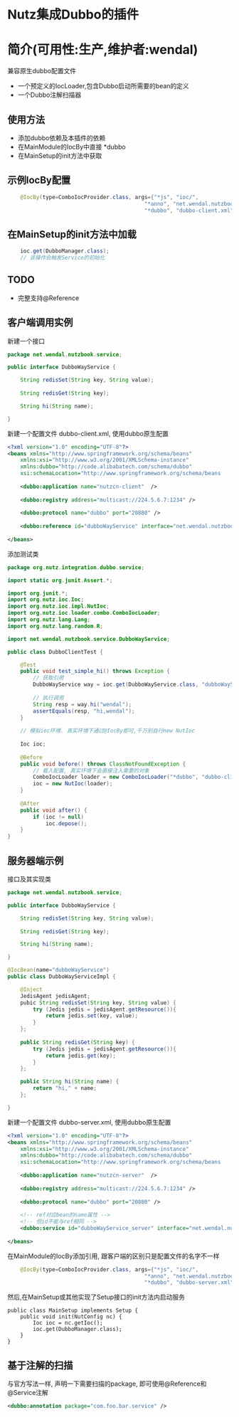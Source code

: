 Nutz集成Dubbo的插件
======================

简介(可用性:生产,维护者:wendal)
==================================

兼容原生dubbo配置文件

* 一个预定义的IocLoader,包含Dubbo启动所需要的bean的定义
* 一个Dubbo注解扫描器

使用方法
-------------------------

* 添加dubbo依赖及本插件的依赖
* 在MainModule的IocBy中直接 *dubbo
* 在MainSetup的init方法中获取

示例IocBy配置
----------------------------------------------

```java
	@IocBy(type=ComboIocProvider.class, args={"*js", "ioc/",
										   "*anno", "net.wendal.nutzbook",
										   "*dubbo", "dubbo-client.xml"}) // 配置文件的路径
```
								   
在MainSetup的init方法中加载
-----------------------------------------------

```java
	ioc.get(DubboManager.class);
	// 该操作会触发Service的初始化
```

TODO
-------------------------------------------------

* 完整支持@Reference

客户端调用实例
--------------------------------------------------

新建一个接口 

```java
package net.wendal.nutzbook.service;

public interface DubboWayService {

    String redisSet(String key, String value);
    
    String redisGet(String key);

    String hi(String name);

}
```

新建一个配置文件 dubbo-client.xml, 使用dubbo原生配置

```xml
<?xml version="1.0" encoding="UTF-8"?>
<beans xmlns="http://www.springframework.org/schema/beans"
    xmlns:xsi="http://www.w3.org/2001/XMLSchema-instance"
    xmlns:dubbo="http://code.alibabatech.com/schema/dubbo"
    xsi:schemaLocation="http://www.springframework.org/schema/beans        http://www.springframework.org/schema/beans/spring-beans.xsd        http://code.alibabatech.com/schema/dubbo        http://code.alibabatech.com/schema/dubbo/dubbo.xsd">
 
    <dubbo:application name="nutzcn-client"  />
 
    <dubbo:registry address="multicast://224.5.6.7:1234" />
 
    <dubbo:protocol name="dubbo" port="20880" />
 
    <dubbo:reference id="dubboWayService" interface="net.wendal.nutzbook.service.DubboWayService" url="dubbo://nutz.cn:20880/net.wendal.nutzbook.service.DubboWayService"/>
 
</beans>
```

添加测试类

```java
package org.nutz.integration.dubbo.service;

import static org.junit.Assert.*;

import org.junit.*;
import org.nutz.ioc.Ioc;
import org.nutz.ioc.impl.NutIoc;
import org.nutz.ioc.loader.combo.ComboIocLoader;
import org.nutz.lang.Lang;
import org.nutz.lang.random.R;

import net.wendal.nutzbook.service.DubboWayService;

public class DubboClientTest {

    @Test
    public void test_simple_hi() throws Exception {
        // 获取引用
        DubboWayService way = ioc.get(DubboWayService.class, "dubboWayService");
        
        // 执行调用
        String resp = way.hi("wendal");
        assertEquals(resp, "hi,wendal");
    }
    
    // 模拟ioc环境. 真实环境下通过@IocBy即可,千万别自行new NutIoc
    
    Ioc ioc;
    
    @Before
    public void before() throws ClassNotFoundException {
        // 载入配置, 真实环境下会直接注入需要的对象
        ComboIocLoader loader = new ComboIocLoader("*dubbo", "dubbo-client.xml");
        ioc = new NutIoc(loader);
    }
    
    @After
    public void after() {
        if (ioc != null)
            ioc.depose();
    }
}
```

服务器端示例
--------------------------------------------------

接口及其实现类 

```java
package net.wendal.nutzbook.service;

public interface DubboWayService {

    String redisSet(String key, String value);
    
    String redisGet(String key);

    String hi(String name);

}

@IocBean(name="dubboWayService")
public class DubboWayServiceImpl {

	@Inject
	JedisAgent jedisAgent;
    pubic String redisSet(String key, String value) {
        try (Jedis jedis = jedisAgent.getResource()){
        	return jedis.set(key, value);
        }
    };
    
    public String redisGet(String key) {
    	try (Jedis jedis = jedisAgent.getResource()){
        	return jedis.get(key);
        }
    };

    public String hi(String name) {
    	return "hi," + name;
    };

}
```

新建一个配置文件 dubbo-server.xml, 使用dubbo原生配置

```xml
<?xml version="1.0" encoding="UTF-8"?>
<beans xmlns="http://www.springframework.org/schema/beans"
    xmlns:xsi="http://www.w3.org/2001/XMLSchema-instance"
    xmlns:dubbo="http://code.alibabatech.com/schema/dubbo"
    xsi:schemaLocation="http://www.springframework.org/schema/beans        http://www.springframework.org/schema/beans/spring-beans.xsd        http://code.alibabatech.com/schema/dubbo        http://code.alibabatech.com/schema/dubbo/dubbo.xsd">
 
    <dubbo:application name="nutzcn-server"  />
 
    <dubbo:registry address="multicast://224.5.6.7:1234" />
 
    <dubbo:protocol name="dubbo" port="20880" />
 
    <!-- ref对应bean的name属性 -->
    <!-- 但id不能与ref相同 -->
    <dubbo:service id="dubboWayService_server" interface="net.wendal.nutzbook.service.DubboWayService" ref="dubboWayService"/>
 
</beans>
```

在MainModule的IocBy添加引用, 跟客户端的区别只是配置文件的名字不一样

```java
	@IocBy(type=ComboIocProvider.class, args={"*js", "ioc/",
										   "*anno", "net.wendal.nutzbook",
										   "*dubbo", "dubbo-server.xml"})
```

然后,在MainSetup或其他实现了Setup接口的init方法内启动服务

```
public class MainSetup implements Setup {
	public void init(NutConfig nc) {
		Ioc ioc = nc.getIoc();
		ioc.get(DubboManager.class);
	}
}
```

基于注解的扫描
-----------------------------------------------------------

与官方写法一样, 声明一下需要扫描的package, 即可使用@Reference和@Service注解

```xml
<dubbo:annotation package="com.foo.bar.service" />
```